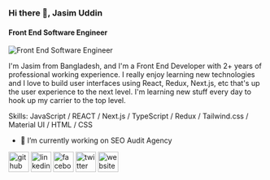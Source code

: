 ### Hi there 👋, Jasim Uddin
#### Front End Software Engineer
![Front End Software Engineer](https://image.shutterstock.com/image-illustration/front-end-development-banner-concept-260nw-440255779.jpg)

I'm Jasim from Bangladesh, and I'm a Front End Developer with 2+ years of professional working experience. I really enjoy learning new technologies and I love to build user interfaces using React, Redux, Next.js, etc that's up the user experience to the next level. I'm learning new stuff every day to hook up my carrier to the top level.

Skills: JavaScript / REACT / Next.js / TypeScript / Redux / Tailwind.css / Material UI / HTML / CSS

- 🔭 I’m currently working on SEO Audit Agency 


[<img src='https://cdn.jsdelivr.net/npm/simple-icons@3.0.1/icons/github.svg' alt='github' height='40'>](https://github.com/devjasim)  [<img src='https://cdn.jsdelivr.net/npm/simple-icons@3.0.1/icons/linkedin.svg' alt='linkedin' height='40'>](https://www.linkedin.com/in/devjasim/)  [<img src='https://cdn.jsdelivr.net/npm/simple-icons@3.0.1/icons/facebook.svg' alt='facebook' height='40'>](https://www.facebook.com/devjasim)  [<img src='https://cdn.jsdelivr.net/npm/simple-icons@3.0.1/icons/twitter.svg' alt='twitter' height='40'>](https://twitter.com/dev_jasim)  [<img src='https://cdn.jsdelivr.net/npm/simple-icons@3.0.1/icons/icloud.svg' alt='website' height='40'>](https://jasim-uddin.vercel.app/)  

